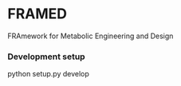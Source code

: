 FRAMED
======
FRAmework for Metabolic Engineering and Design

### Development setup
python setup.py develop
